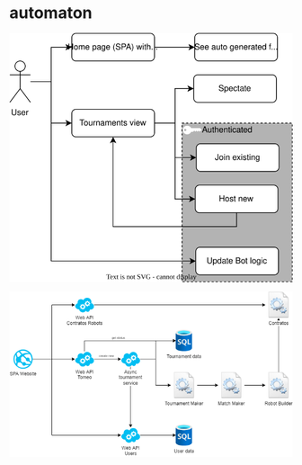 # automaton

<a href="https://viewer.diagrams.net/?tags=%7B%7D&highlight=0000ff&edit=https%3A%2F%2Fapp.diagrams.net%2F%3Fmode%3Dgithub%23Hhlavrencic%252Fautomaton%252Fgh-pages%252Fcomponentes.drawio.svg&layers=1&nav=1&title=componentes.drawio.svg#Uhttps%3A%2F%2Fraw.githubusercontent.com%2Fhlavrencic%2Fautomaton%2Fgh-pages%2Fcomponentes.drawio.svg" target="_blank">

![Alt text](./componentes.drawio.svg)

</a>

<a href="https://viewer.diagrams.net/?tags=%7B%7D&highlight=0000ff&edit=https%3A%2F%2Fapp.diagrams.net%2F%3Fmode%3Dgithub%23Hhlavrencic%252Fautomaton%252Fgh-pages%252Fmodulos-Components.drawio.png&layers=1&nav=1&title=modulos-Components.drawio.png#Uhttps%3A%2F%2Fraw.githubusercontent.com%2Fhlavrencic%2Fautomaton%2Fgh-pages%2Fmodulos-Components.drawio.png" target="_blank">

![Alt text](./modulos-Components.drawio.png)

</a>
